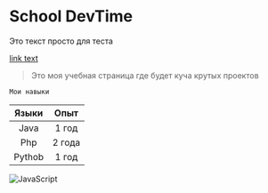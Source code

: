 # School DevTime


Это текст просто для теста

[link text](http://dev.nodeca.com)

> Это моя учебная страница где будет куча крутых проектов

```
Мои навыки
```

| Языки  | Опыт        |
| :------: | :-----------: |
| Java   | 1 год       |
| Php    | 2 года      |
| Pythob | 1 год       |


![JavaScript](https://img.shields.io/badge/JavaScript-JS-yellow?style=plastic&logo=JavaScript)
